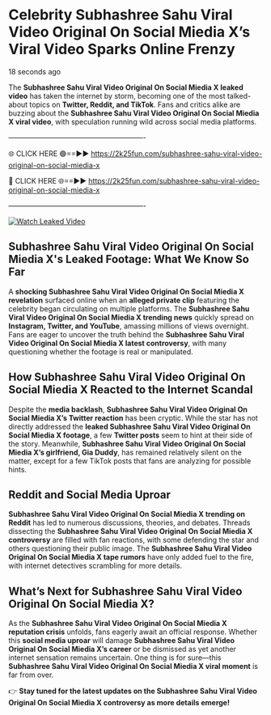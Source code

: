 # Celebrity Subhashree Sahu Viral Video Original On Social Miedia X’s Viral Video Sparks Online Frenzy

18 seconds ago

The **Subhashree Sahu Viral Video Original On Social Miedia X leaked video** has taken the internet by storm, becoming one of the most talked-about topics on **Twitter, Reddit, and TikTok**. Fans and critics alike are buzzing about the **Subhashree Sahu Viral Video Original On Social Miedia X viral video**, with speculation running wild across social media platforms.

———————————————————-

🌐 CLICK HERE 🟢==►► https://2k25fun.com/subhashree-sahu-viral-video-original-on-social-miedia-x

🔴 CLICK HERE 🌐==►► https://2k25fun.com/subhashree-sahu-viral-video-original-on-social-miedia-x

———————————————————-

[![Watch Leaked Video](https://miro.medium.com/v2/resize:fit:828/format:webp/1*cilzJN44JGOrTw9NJCrNHA.gif "Watch Leaked Video")](https://2k25fun.com/subhashree-sahu-viral-video-original-on-social-miedia-x)

## **Subhashree Sahu Viral Video Original On Social Miedia X's Leaked Footage: What We Know So Far**  
A **shocking Subhashree Sahu Viral Video Original On Social Miedia X revelation** surfaced online when an **alleged private clip** featuring the celebrity began circulating on multiple platforms. The **Subhashree Sahu Viral Video Original On Social Miedia X trending news** quickly spread on **Instagram, Twitter, and YouTube**, amassing millions of views overnight. Fans are eager to uncover the truth behind the **Subhashree Sahu Viral Video Original On Social Miedia X latest controversy**, with many questioning whether the footage is real or manipulated.  

## **How Subhashree Sahu Viral Video Original On Social Miedia X Reacted to the Internet Scandal**  
Despite the **media backlash**, **Subhashree Sahu Viral Video Original On Social Miedia X’s Twitter reaction** has been cryptic. While the star has not directly addressed the **leaked Subhashree Sahu Viral Video Original On Social Miedia X footage**, a few **Twitter posts** seem to hint at their side of the story. Meanwhile, **Subhashree Sahu Viral Video Original On Social Miedia X’s girlfriend, Gia Duddy**, has remained relatively silent on the matter, except for a few TikTok posts that fans are analyzing for possible hints.  

## **Reddit and Social Media Uproar**  
**Subhashree Sahu Viral Video Original On Social Miedia X trending on Reddit** has led to numerous discussions, theories, and debates. Threads dissecting the **Subhashree Sahu Viral Video Original On Social Miedia X controversy** are filled with fan reactions, with some defending the star and others questioning their public image. The **Subhashree Sahu Viral Video Original On Social Miedia X tape rumors** have only added fuel to the fire, with internet detectives scrambling for more details.  

## **What’s Next for Subhashree Sahu Viral Video Original On Social Miedia X?**  
As the **Subhashree Sahu Viral Video Original On Social Miedia X reputation crisis** unfolds, fans eagerly await an official response. Whether this **social media uproar** will damage **Subhashree Sahu Viral Video Original On Social Miedia X’s career** or be dismissed as yet another internet sensation remains uncertain. One thing is for sure—this **Subhashree Sahu Viral Video Original On Social Miedia X viral moment** is far from over.  

👉 **Stay tuned for the latest updates on the Subhashree Sahu Viral Video Original On Social Miedia X controversy as more details emerge!**  